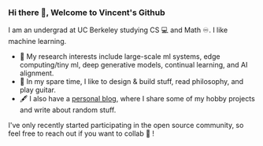 ### Hi there 👋, Welcome to Vincent's Github

I am an undergrad at UC Berkeley studying CS 💻 and Math ♾️. I like machine learning. 
- 🔭 My research interests include large-scale ml systems, edge computing/tiny ml, deep generative models, continual learning, and AI alignment.
- 🌱 In my spare time, I like to design & build stuff, read philosophy, and play guitar.
- 🖋️ I also have a [personal blog](https://vincentwu.me), where I share some of my hobby projects and write about random stuff.


I've only recently started participating in the open source community, so feel free to reach out if you want to collab 👯 !

<!-- [![Vincent's Github Stats](https://github-readme-stats.vercel.app/api?username=cveinnt&hide=contribs,issues&count_private=true&show_icons=true&theme=tokyonight)](https://github.com/anuraghazra/github-readme-stats) -->

<!-- [![Top Langs](https://github-readme-stats.vercel.app/api/top-langs/?username=cveinnt&layout=compact&theme=tokyonight&langs_count=10)](https://github.com/anuraghazra/github-readme-stats) -->
